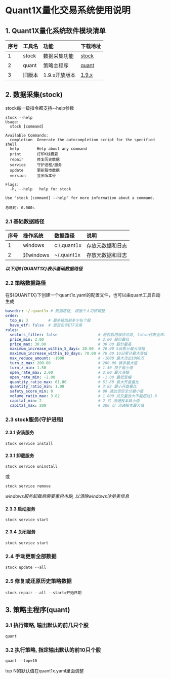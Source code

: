 Quant1X量化交易系统使用说明
===


## 1. Quant1X量化系统软件模块清单

| 序号 | 工具名                | 功能      | 下载地址                   |
|:---|:-------------------|:--------|:-----------------------|
| 1  | stock          | 数据采集功能  | [stock](download.html) |
| 2  | quant              | 策略主程序 | [quant](download.html) |
| 3  | 旧版本 | 1.9.x开放版本 | [1.9.x](v1.9.html)     |

## 2. 数据采集(stock)

stock每一级指令都支持--help参数
```shell
stock --help
Usage:
  stock [command]

Available Commands:
  completion  Generate the autocompletion script for the specified shell
  help        Help about any command
  print       打印K线概要
  repair      修复历史数据
  service     守护进程/服务
  update      更新股市数据
  version     显示版本号

Flags:
  -h, --help   help for stock

Use "stock [command] --help" for more information about a command.

总耗时: 0.000s
```

### 2.1 基础数据路径

| 序号 | 操作系统     |  数据路径     | 说明 |
|:---|:---------|:-------------|:---------|
| 1  | windows  | c:\\.quant1x | 存放元数据和日志 |
| 2  | 非windows | ~/.quant1x   | 存放元数据和日志 |

***以下用${QUANT1X}表示基础数据路径***

### 2.2 策略数据路径
在${QUANT1X}下创建一个quant1x.yaml的配置文件，也可以由quant工具自动生成
```yaml
basedir: ~/.quant1x # 数据路径, 根据个人习惯调整
order:
  top_n: 3         # 最多输出前多少名个股
  have_etf: false  # 是否包含ETF交易
rules:
  sectors_filter: false                  # 是否启用板块过滤, false代表全市场扫描
  price_min: 2.00                        # 2.00 股价最低
  price_max: 30.00                       # 30.00 股价最高
  maximum_increase_within_5_days: 20.00  # 20.00 5日累计最大涨幅
  maximum_increase_within_10_days: 70.00 # 70.00 10日累计最大涨幅
  max_reduce_amount: -1000               # -1000 最大流出1000万
  turn_z_max: 200.00                     # 200.00 换手最大值
  turn_z_min: 1.50                       # 1.50 换手最小值
  open_rate_max: 2.00                    # 2.00 最大涨幅
  open_rate_min: -2.00                   # -1.00 最低涨幅
  quantity_ratio_max: 61.80              # 61.80 最大开盘量比
  quantity_ratio_min: 1.00               # 3.82 最小开盘量比
  safety_score_min: 0                    # 80 通达信安全分最小值
  volume_ratio_max: 3.82                 # 1.800 成交量放大不能超过1.8
  capital_min: 2                         # 2 亿 流通股本最小值
  capital_max: 200                       # 200 亿 流通股本最大值
```

### 2.3 stock服务(守护进程)

#### 2.3.1 安装服务
```shell
stock service install
```
#### 2.3.1 卸载服务

```shell
stock service uninstall
```
或
```shell
stock service remove
```
*windows服务卸载后需要重启电脑, 以清除windows注册表信息*

#### 2.3.3 启动服务
```shell
stock service start
```

#### 2.3.4 关闭服务
```shell
stock service start
```

### 2.4 手动更新全部数据
```shell
stock update --all
```
### 2.5 修复或还原历史策略数据
```shell
stock repair --all --start=开始日期
```

## 3. 策略主程序(quant)

### 3.1 执行策略, 输出默认的前几只个股
```shell
quant
```

### 3.2 执行策略, 指定输出默认的前10只个股
```shell
quant --top=10
```
top N的默认值在quant1x.yaml里面调整
